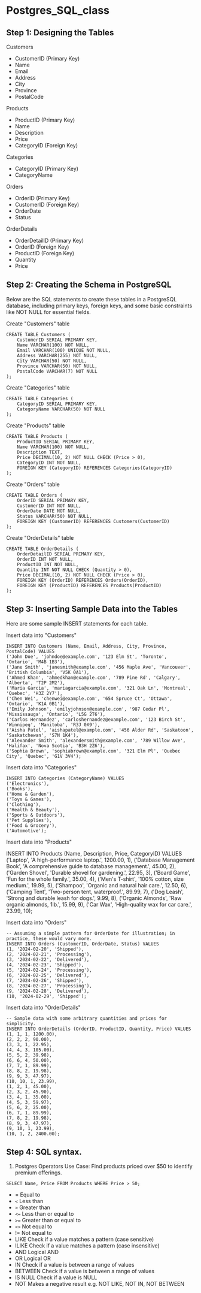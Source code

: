 # Postgres_SQL_class


## Step 1: Designing the Tables
Customers

- CustomerID (Primary Key)
- Name
- Email
- Address
- City
- Province
- PostalCode

Products

- ProductID (Primary Key)
- Name
- Description
- Price
- CategoryID (Foreign Key)

Categories

- CategoryID (Primary Key)
- CategoryName

Orders

- OrderID (Primary Key)
- CustomerID (Foreign Key)
- OrderDate
- Status

OrderDetails

- OrderDetailID (Primary Key)
- OrderID (Foreign Key)
- ProductID (Foreign Key)
- Quantity
- Price


## Step 2: Creating the Schema in PostgreSQL

Below are the SQL statements to create these tables in a PostgreSQL database, including primary keys, foreign keys, and some basic constraints like NOT NULL for essential fields.


Create "Customers" table

```
CREATE TABLE Customers (
    CustomerID SERIAL PRIMARY KEY,
    Name VARCHAR(100) NOT NULL,
    Email VARCHAR(100) UNIQUE NOT NULL,
    Address VARCHAR(255) NOT NULL,
    City VARCHAR(50) NOT NULL,
    Province VARCHAR(50) NOT NULL,
    PostalCode VARCHAR(7) NOT NULL
);
```

Create "Categories" table

```
CREATE TABLE Categories (
    CategoryID SERIAL PRIMARY KEY,
    CategoryName VARCHAR(50) NOT NULL
);
```

Create "Products" table

```
CREATE TABLE Products (
    ProductID SERIAL PRIMARY KEY,
    Name VARCHAR(100) NOT NULL,
    Description TEXT,
    Price DECIMAL(10, 2) NOT NULL CHECK (Price > 0),
    CategoryID INT NOT NULL,
    FOREIGN KEY (CategoryID) REFERENCES Categories(CategoryID)
);
```

Create "Orders" table

```
CREATE TABLE Orders (
    OrderID SERIAL PRIMARY KEY,
    CustomerID INT NOT NULL,
    OrderDate DATE NOT NULL,
    Status VARCHAR(50) NOT NULL,
    FOREIGN KEY (CustomerID) REFERENCES Customers(CustomerID)
);
```


Create "OrderDetails" table

```
CREATE TABLE OrderDetails (
    OrderDetailID SERIAL PRIMARY KEY,
    OrderID INT NOT NULL,
    ProductID INT NOT NULL,
    Quantity INT NOT NULL CHECK (Quantity > 0),
    Price DECIMAL(10, 2) NOT NULL CHECK (Price > 0),
    FOREIGN KEY (OrderID) REFERENCES Orders(OrderID),
    FOREIGN KEY (ProductID) REFERENCES Products(ProductID)
);
```


## Step 3: Inserting Sample Data into the Tables


Here are some sample INSERT statements for each table. 

Insert data into "Customers"

```
INSERT INTO Customers (Name, Email, Address, City, Province, PostalCode) VALUES
('John Doe', 'johndoe@example.com', '123 Elm St', 'Toronto', 'Ontario', 'M4B 1B3'),
('Jane Smith', 'janesmith@example.com', '456 Maple Ave', 'Vancouver', 'British Columbia', 'V5K 0A1'),
('Ahmed Khan', 'ahmedkhan@example.com', '789 Pine Rd', 'Calgary', 'Alberta', 'T2P 2M2'),
('Maria Garcia', 'mariagarcia@example.com', '321 Oak Ln', 'Montreal', 'Quebec', 'H3Z 2Y7'),
('Chen Wei', 'chenwei@example.com', '654 Spruce Ct', 'Ottawa', 'Ontario', 'K1A 0B1'),
('Emily Johnson', 'emilyjohnson@example.com', '987 Cedar Pl', 'Mississauga', 'Ontario', 'L5G 2T6'),
('Carlos Hernandez', 'carloshernandez@example.com', '123 Birch St', 'Winnipeg', 'Manitoba', 'R3J 0X9'),
('Aisha Patel', 'aishapatel@example.com', '456 Alder Rd', 'Saskatoon', 'Saskatchewan', 'S7N 1K4'),
('Alexander Smith', 'alexandersmith@example.com', '789 Willow Ave', 'Halifax', 'Nova Scotia', 'B3H 2Z6'),
('Sophia Brown', 'sophiabrown@example.com', '321 Elm Pl', 'Quebec City', 'Quebec', 'G1V 3V4');
```


Insert data into "Categories"

```
INSERT INTO Categories (CategoryName) VALUES
('Electronics'),
('Books'),
('Home & Garden'),
('Toys & Games'),
('Clothing'),
('Health & Beauty'),
('Sports & Outdoors'),
('Pet Supplies'),
('Food & Grocery'),
('Automotive');
```

Insert data into "Products"

INSERT INTO Products (Name, Description, Price, CategoryID) VALUES
('Laptop', 'A high-performance laptop.', 1200.00, 1),
('Database Management Book', 'A comprehensive guide to database management.', 45.00, 2),
('Garden Shovel', 'Durable shovel for gardening.', 22.95, 3),
('Board Game', 'Fun for the whole family.', 35.00, 4),
('Men\'s T-shirt', '100% cotton, size medium.', 19.99, 5),
('Shampoo', 'Organic and natural hair care.', 12.50, 6),
('Camping Tent', 'Two-person tent, waterproof.', 89.99, 7),
('Dog Leash', 'Strong and durable leash for dogs.', 9.99, 8),
('Organic Almonds', 'Raw organic almonds, 1lb.', 15.99, 9),
('Car Wax', 'High-quality wax for car care.', 23.99, 10);


Insert data into "Orders"

```
-- Assuming a simple pattern for OrderDate for illustration; in practice, these would vary more.
INSERT INTO Orders (CustomerID, OrderDate, Status) VALUES
(1, '2024-02-20', 'Shipped'),
(2, '2024-02-21', 'Processing'),
(3, '2024-02-22', 'Delivered'),
(4, '2024-02-23', 'Shipped'),
(5, '2024-02-24', 'Processing'),
(6, '2024-02-25', 'Delivered'),
(7, '2024-02-26', 'Shipped'),
(8, '2024-02-27', 'Processing'),
(9, '2024-02-28', 'Delivered'),
(10, '2024-02-29', 'Shipped');
```


Insert data into "OrderDetails"

```
-- Sample data with some arbitrary quantities and prices for simplicity.
INSERT INTO OrderDetails (OrderID, ProductID, Quantity, Price) VALUES
(1, 1, 1, 1200.00),
(2, 2, 2, 90.00),
(3, 3, 1, 22.95),
(4, 4, 3, 105.00),
(5, 5, 2, 39.98),
(6, 6, 4, 50.00),
(7, 7, 1, 89.99),
(8, 8, 2, 19.98),
(9, 9, 3, 47.97),
(10, 10, 1, 23.99),
(1, 2, 1, 45.00),
(2, 3, 2, 45.90),
(3, 4, 1, 35.00),
(4, 5, 3, 59.97),
(5, 6, 2, 25.00),
(6, 7, 1, 89.99),
(7, 8, 2, 19.98),
(8, 9, 3, 47.97),
(9, 10, 1, 23.99),
(10, 1, 2, 2400.00);
```


## Step 4: SQL syntax.

1. Postgres Operators
Use Case: Find products priced over $50 to identify premium offerings.

```
SELECT Name, Price FROM Products WHERE Price > 50;
```

- =	Equal to
- ```<```	Less than
- ```>```	Greater than
- ```<=```	Less than or equal to
- ```>=```	Greater than or equal to
- ```<>```	Not equal to
- !=	Not equal to
- LIKE	Check if a value matches a pattern (case sensitive)
- ILIKE	Check if a value matches a pattern (case insensitive)
- AND	Logical AND
- OR	Logical OR
- IN	Check if a value is between a range of values
- BETWEEN	Check if a value is between a range of values
- IS NULL	Check if a value is NULL
- NOT	Makes a negative result e.g. NOT LIKE, NOT IN, NOT BETWEEN


